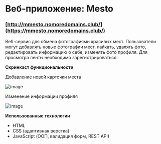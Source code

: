 # Веб-приложение: Mesto
### [http://mmesto.nomoredomains.club/](https://mmesto.nomoredomains.club/)
Веб-сервис для обмена фотографиями красивых мест.
Пользователи могут добавлять новые фотографии мест, лайкать, удалять фото, редактировать информацию о себе, изменять фото профиля.
Для просмотра ленты необходимо зарегистрироваться.

**Скринкаст функциональности**

Добавление новой карточки места

![image](https://github.com/Nika414/mesto/blob/main/Preview_new%20place.gif)

Изменение информации профиля

![image](https://github.com/Nika414/mesto/blob/main/Preview_edit%20profile.gif)

**Использованные технологии**
* HTML
* CSS (адаптивная верстка)
* JavaScript (ООП, валидация форм, REST API)
